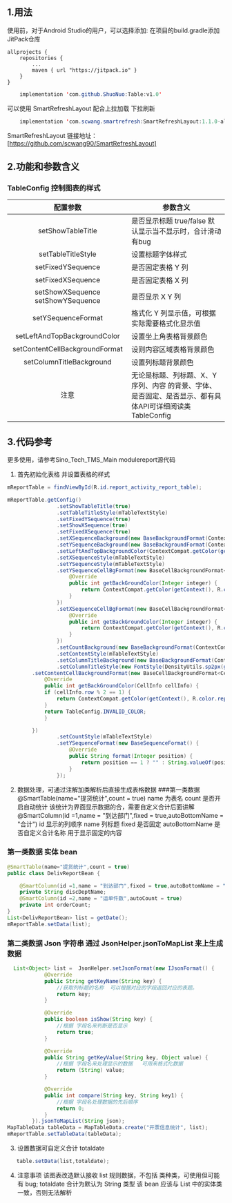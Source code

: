 ## 1.用法

使用前，对于Android Studio的用户，可以选择添加:
在项目的build.gradle添加JitPack仓库
```
allprojects {
    repositories {
        ...
        maven { url "https://jitpack.io" }
    }
}
```
```java
	implementation 'com.github.ShuoNuo:Table:v1.0'  
```
可以使用  SmartRefreshLayout 配合上拉加载 下拉刷新

```java
	implementation 'com.scwang.smartrefresh:SmartRefreshLayout:1.1.0-alpha-1'
```
SmartRefreshLayout 链接地址：[https://github.com/scwang90/SmartRefreshLayout]
## 2.功能和参数含义

### TableConfig 控制图表的样式

|配置参数|参数含义|
|:--:|--|
|setShowTableTitle|是否显示标题 true/false 默认显示当不显示时，合计滑动有bug|
|setTableTitleStyle|设置标题字体样式|
|setFixedYSequence|是否固定表格 Y 列 |
|setFixedXSequence|是否固定表格 X 列 |
|setShowXSequence setShowYSequence|是否显示 X Y 列|
|setYSequenceFormat|格式化 Y 列显示值，可根据实际需要格式化显示值|
|setLeftAndTopBackgroundColor|设置坐上角表格背景颜色|
|setContentCellBackgroundFormat|设则内容区域表格背景颜色|
|setColumnTitleBackground|设置列标题背景颜色|
|注意|无论是标题、列标题、X、Y序列、内容 的背景、字体、是否固定、是否显示、都有具体API可详细阅读类 TableConfig|

## 3.代码参考

更多使用，请参考Sino_Tech_TMS_Main  modulereport源代码

1. 首先初始化表格  并设置表格的样式
```java
mReportTable = findViewById(R.id.report_activity_report_table);

mReportTable.getConfig()
                .setShowTableTitle(true)
                .setTableTitleStyle(mTableTextStyle)
                .setFixedYSequence(true)
                .setShowXSequence(true)
                .setFixedXSequence(true)
                .setXSequenceBackground(new BaseBackgroundFormat(ContextCompat.getColor(getContext(), R.color.report_xy_bg)))
                .setYSequenceBackground(new BaseBackgroundFormat(ContextCompat.getColor(getContext(), R.color.report_xy_bg)))
                .setLeftAndTopBackgroundColor(ContextCompat.getColor(getContext(), R.color.report_xy_bg))
                .setXSequenceStyle(mTableTextStyle)
                .setYSequenceStyle(mTableTextStyle)
                .setYSequenceCellBgFormat(new BaseCellBackgroundFormat<Integer>() {
                    @Override
                    public int getBackGroundColor(Integer integer) {
                        return ContextCompat.getColor(getContext(), R.color.report_xy_bg);
                    }
                })
                .setXSequenceCellBgFormat(new BaseCellBackgroundFormat<Integer>() {
                    @Override
                    public int getBackGroundColor(Integer integer) {
                        return ContextCompat.getColor(getContext(), R.color.report_xy_bg);
                    }
                })
                .setCountBackground(new BaseBackgroundFormat(ContextCompat.getColor(getContext(), R.color.report_xy_bg)))
                .setContentStyle(mTableTextStyle)
                .setColumnTitleBackground(new BaseBackgroundFormat(ContextCompat.getColor(getContext(), R.color.color_navigation)))
                .setColumnTitleStyle(new FontStyle(DensityUtils.sp2px(getContext(), 16), ContextCompat.getColor(getContext(), R.color.white)))
		.setContentCellBackgroundFormat(new BaseCellBackgroundFormat<CellInfo>() {
		    @Override
		    public int getBackGroundColor(CellInfo cellInfo) {
			if (cellInfo.row % 2 == 1) {
			    return ContextCompat.getColor(getContext(), R.color.report_content_bg);
			}
			return TableConfig.INVALID_COLOR;
		    }

		})
                .setCountStyle(mTableTextStyle)
                .setYSequenceFormat(new BaseSequenceFormat() {
                    @Override
                    public String format(Integer position) {
                        return position == 1 ? "" : String.valueOf(position - 1);
                    }
                });
```

2. 数据处理，可通过注解加类解析后直接生成表格数据
###第一类数据
@SmartTable(name="提货统计",count = true)
name  为表名  count  是否开启自动统计   该统计为界面显示数据的合，需要自定义合计后面讲解
@SmartColumn(id =1,name = "到达部门",fixed = true,autoBottomName = "合计")
id 显示的列顺序 name 列标题 fixed  是否固定 autoBottomName 是否自定义合计名称 用于显示固定的内容
### 第一类数据 实体 bean
```java
@SmartTable(name="提货统计",count = true)
public class DelivReportBean {

    @SmartColumn(id =1,name = "到达部门",fixed = true,autoBottomName = "合计")
    private String discDeptName;
    @SmartColumn(id =2,name = "运单件数",autoCount = true)
    private int orderCount;    
}
List<DelivReportBean> list = getDate();
mReportTable.setData(list);
```
### 第二类数据 Json 字符串  通过 JsonHelper.jsonToMapList 来上生成数据
```java
  List<Object> list =  JsonHelper.setJsonFormat(new IJsonFormat() {
            @Override
            public String getKeyName(String key) {
                //获取列标题的名称  可以根据对应的字段返回对应的表题。
                return key;
            }

            @Override
            public boolean isShow(String key) {
                //根据 字段名来判断是否显示
                return true;
            }

            @Override
            public String getKeyValue(String key, Object value) {
                //根据 字段名来处理显示的数据   可用来格式化数据
                return (String) value;
            }

            @Override
            public int compare(String key, String key1) {
                //根据 字段名处理数据的先后顺序
                return 0;
            }
        }).jsonToMapList(String json);
MapTableData tableData = MapTableData.create("开票信息统计", list);
mReportTable.setTableData(tableData);
```
3. 设置数据可自定义合计  totaldate
```java
   table.setData(list,totaldate);
```

4. 注意事项
该图表改造默认接收 list 规则数据，不包括 类种类，可使用但可能有 bug;
totaldate  合计为默认为  String 类型  该 bean 应该与 List 中的实体类一致，否则无法解析


